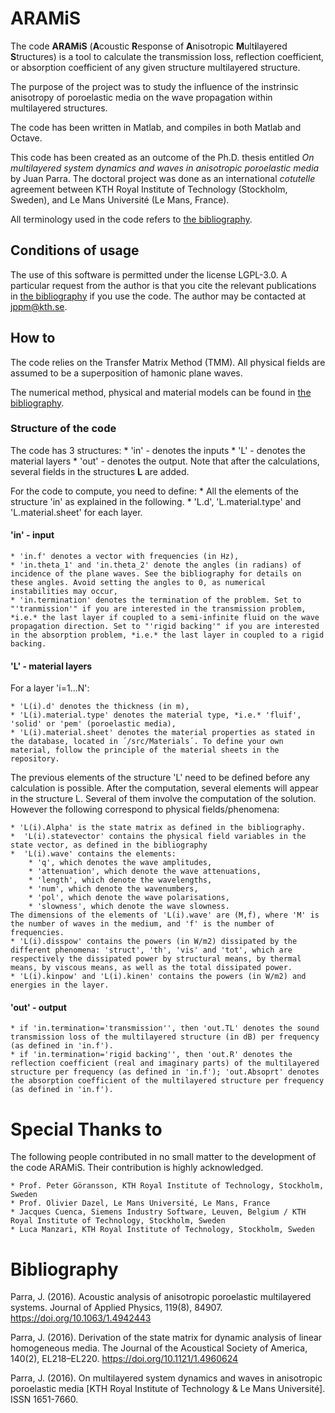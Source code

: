 # ARAMiS
The code **ARAMiS** (**A**coustic **R**esponse of **A**nisotropic **M**ult**i**layered **S**tructures) is a tool to calculate the transmission loss, reflection coefficient, or absorption coefficient of any given structure multilayered structure.

The purpose of the project was to study the influence of the instrinsic anisotropy of poroelastic media on the wave propagation within multilayered structures. 

The code has been written in Matlab, and compiles in both Matlab and Octave.

This code has been created as an outcome of the Ph.D. thesis entitled *On multilayered system dynamics and waves in anisotropic poroelastic media* by Juan Parra. The doctoral project was done as an international *cotutelle* agreement between KTH Royal Institute of Technology (Stockholm, Sweden), and Le Mans Université (Le Mans, France).

All terminology used in the code refers to [the bibliography](Bibliography).

## Conditions of usage
The use of this software is permitted under the license LGPL-3.0.
A particular request from the author is that you cite the relevant publications in [the bibliography](Bibliography) if you use the code.
The author may be contacted at [jppm@kth.se](mailto:jppm@kth.se).

## How to

The code relies on the Transfer Matrix Method (TMM). All physical fields are assumed to be a superposition of hamonic plane waves.

The numerical method, physical and material models can be found in [the bibliography](Bibliography).

### Structure of the code
The code has 3 structures:
	* 'in' - denotes the inputs
	* 'L' - denotes the material layers
	* 'out' - denotes the output. Note that after the calculations, several fields in the structures **L** are added.

For the code to compute, you need to define:
	* All the elements of the structure 'in' as explained in the following.
	* 'L.d', 'L.material.type' and 'L.material.sheet' for each layer. 

#### 'in' - input
	* 'in.f' denotes a vector with frequencies (in Hz),
	* 'in.theta_1' and 'in.theta_2' denote the angles (in radians) of incidence of the plane waves. See the bibliography for details on these angles. Avoid setting the angles to 0, as numerical instabilities may occur,
	* 'in.termination' denotes the termination of the problem. Set to "'tranmission'" if you are interested in the transmission problem, *i.e.* the last layer if coupled to a semi-infinite fluid on the wave propagation direction. Set to "'rigid backing'" if you are interested in the absorption problem, *i.e.* the last layer in coupled to a rigid backing.
	
#### 'L' - material layers
For a layer 'i=1...N':

	* 'L(i).d' denotes the thickness (in m),
	* 'L(i).material.type' denotes the material type, *i.e.* 'fluif', 'solid' or 'pem' (poroelastic media),
	* 'L(i).material.sheet' denotes the material properties as stated in the database, located in ´/src/Materials´. To define your own material, follow the principle of the material sheets in the repository.
	
The previous elements of the structure 'L' need to be defined before any calculation is possible.
After the computation, several elements will appear in the structure L.  Several of them involve the computation of the solution. However the following correspond to physical fields/phenomena:

	* 'L(i).Alpha' is the state matrix as defined in the bibliography.
	*  'L(i).statevector' contains the physical field variables in the state vector, as defined in the bibliography
	*  'L(i).wave' contains the elements:
		* 'q', which denotes the wave amplitudes, 
		* 'attenuation', which denote the wave attenuations,
		* 'length', which denote the wavelengths,
		* 'num', which denote the wavenumbers,
		* 'pol', which denote the wave polarisations,
		* 'slowness', which denote the wave slowness.
	The dimensions of the elements of 'L(i).wave' are (M,f), where 'M' is the number of waves in the medium, and 'f' is the number of frequencies.
	* 'L(i).disspow' contains the powers (in W/m2) dissipated by the different phenomena: 'struct', 'th', 'vis' and 'tot', which are respectively the dissipated power by structural means, by thermal means, by viscous means, as well as the total dissipated power.
	* 'L(i).kinpow' and 'L(i).kinen' contains the powers (in W/m2) and energies in the layer.

#### 'out' - output

	* if 'in.termination='transmission'', then 'out.TL' denotes the sound transmission loss of the multilayered structure (in dB) per frequency (as defined in 'in.f').
	* if 'in.termination='rigid backing'', then 'out.R' denotes the reflection coefficient (real and imaginary parts) of the multilayered structure per frequency (as defined in 'in.f'); 'out.Absoprt' denotes the absorption coefficient of the multilayered structure per frequency (as defined in 'in.f').
	
# Special Thanks to
The following people contributed in no small matter to the development of the code ARAMiS. Their contribution is highly acknowledged.

	* Prof. Peter Göransson, KTH Royal Institute of Technology, Stockholm, Sweden
	* Prof. Olivier Dazel, Le Mans Université, Le Mans, France
	* Jacques Cuenca, Siemens Industry Software, Leuven, Belgium / KTH Royal Institute of Technology, Stockholm, Sweden
	* Luca Manzari, KTH Royal Institute of Technology, Stockholm, Sweden
	
# Bibliography
Parra, J. (2016). Acoustic analysis of anisotropic poroelastic multilayered systems. Journal of Applied Physics, 119(8), 84907. https://doi.org/10.1063/1.4942443

Parra, J. (2016). Derivation of the state matrix for dynamic analysis of linear homogeneous media. The Journal of the Acoustical Society of America, 140(2), EL218–EL220. https://doi.org/10.1121/1.4960624

Parra, J. (2016). On multilayered system dynamics and waves in anisotropic poroelastic media [KTH Royal Institute of Technology & Le Mans Université]. ISSN 1651-7660.
